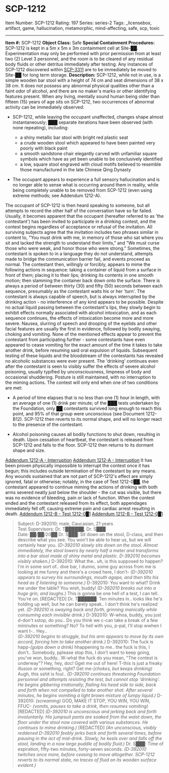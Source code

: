 # SCP-1212
Item Number: SCP-1212
Rating: 197
Series: series-2
Tags: _licensebox, artifact, game, hallucination, metamorphic, mind-affecting, safe, scp, toxic

---

**Item #:** SCP-1212
**Object Class:** Safe
**Special Containment Procedures:** SCP-1212 is kept in a 5m x 5m x 3m containment cell at Site-██. Experimentation may only be performed with prior permission from at least two (2) Level 3 personnel, and the room is to be cleared of any residual body fluids or other detritus immediately after testing.
Any instances of SCP-1212 discovered within [SCP-3311](/scp-3311) are to be immediately be moved to Site-██ for long term storage.
**Description:** SCP-1212, while not in use, is a simple wooden bar stool with a height of 74 cm and seat dimensions of 38 x 38 cm. It does not possess any abnormal physical qualities other than a faint odor of alcohol, and there are no maker's marks or other identifying features present. When any living, mentally sound human being older than fifteen (15) years of age sits on SCP-1212, two occurrences of abnormal activity can be immediately observed:
  * SCP-1212, while leaving the occupant unaffected, changes shape almost instantaneously; ███ separate iterations have been observed (with none repeating), including: 
    * a shiny metallic bar stool with bright red plastic seat
    * a crude wooden stool which appeared to have been painted very poorly with black paint
    * a smooth sandstone chair elegantly carved with unfamiliar square symbols which have as yet been unable to be conclusively identified
    * a low, square stool engraved with cloud motifs believed to resemble those manufactured in the late Chinese Qing Dynasty

  * The occupant appears to experience a full sensory hallucination and is no longer able to sense what is occurring around them in reality, while being completely unable to be removed from SCP-1212 (even using extreme methods; see Addendum 1212-A).

The occupant of SCP-1212 is then heard speaking to someone, but all attempts to record the other half of the conversation have so far failed. Usually, it becomes apparent that the occupant (hereafter referred to as 'the contestant') has been invited to participate in a drinking contest, and the contest begins regardless of acceptance or refusal of the invitation. All surviving subjects agree that the invitation includes two phrases similar in content to, "You must drink with me, in memory of those who sat where you sit and lacked the strength to understand their limits," and "We must curse those who were weak, and honor those who were strong." Sometimes, the contestant is spoken to in a language they do not understand, attempts made to bridge the communication barrier fail, and events proceed as normal. The contestant then, willingly or forcibly, appears to mime the following actions in sequence: taking a container of liquid from a surface in front of them; placing it to their lips; drinking its contents in one smooth motion; then slamming the container back down onto the surface. There is always a period of between thirty (30) and fifty (50) seconds between each sequence, presumably as the contestant waits his or her 'turn'. The contestant is always capable of speech, but is always interrupted by the drinking action - no interference of any kind appears to be possible.
Despite no actual liquid passing between the contestant's lips, they slowly begin to exhibit effects normally associated with alcohol intoxication, and as each sequence continues, the effects of intoxication become more and more severe. Nausea, slurring of speech and drooping of the eyelids and other facial features are usually the first in evidence, followed by bodily swaying, choking and vomiting. None of the mentioned effects appear to prevent the contestant from participating further - some contestants have even appeared to cease vomiting for the exact amount of the time it takes to take another drink, before resuming said oral expulsion of liquids. Subsequent testing of these liquids and the bloodstream of the contestants has revealed no alcoholic substances were ever present. The 'drinking' continues even after the contestant is seen to visibly suffer the effects of severe alcohol poisoning, usually typified by unconsciousness, limpness of body and occasional shuddering. Posture is still maintained, with no interruption to the miming actions.
The contest will only end when one of two conditions are met:
  * A period of time elapses that is no less than one (1) hour in length, with an average of one (1) drink per minute; of the ███ tests undertaken by the Foundation, only ██ contestants survived long enough to reach this point, and 95% of that group were unconscious (see Document 1212-B12). SCP-1212 then reverts to its normal shape, and will no longer react to the presence of the contestant.

  * Alcohol poisoning causes all bodily functions to shut down, resulting in death. Upon cessation of heartbeat, the contestant is released from SCP-1212 and falls to the floor. SCP-1212 then returns to its dormant shape and size.

[Addendum 1212-A - Interruption](javascript:;)
[Addendum 1212-A - Interruption](javascript:;)
It has been proven physically impossible to interrupt the contest once it has begun; this includes outside termination of the contestant by any means. Any wounds sustained that are not part of SCP-1212's effect are simply ignored, fatal or otherwise; notably, in the case of Test 1212-0██, the contestant appeared to continue miming the actions of drinking with both arms severed neatly just below the shoulder - the cut was visible, but there was no evidence of bleeding, pain or lack of function. When the contest ended and the contestant released from its effect, both appendages immediately fell off, causing extreme pain and cardiac arrest resulting in death.
[Addendum 1212-B - Test 1212-0█1](javascript:;)
[Addendum 1212-B - Test 1212-0█1](javascript:;)
> Subject: D-392010; male, Caucasian, 21 years  
>  Test Supervisors: Dr. T██████, Dr. S███  
>  Date: ██/██/20██
> Dr. S███: Sit down on the stool, D-class, and then describe what you see. You won't be able to hear us, but we will certainly hear you.
> _(D-392010 slowly sits down on the stool. Almost immediately, the stool lowers by nearly half a meter and transforms into a bar stool made of shiny metal and plastic. D-392010 becomes visibly shaken.)_
> D-392010: What the.. uh, is this supposed to happen? I'm in some sort of.. dive bar, I dunno, some guy across from me is looking at me funny and there's a crowd here, I don't-
> _(D-392010 appears to survey his surroundings, mouth agape, and then tilts his head as if listening to someone.)_
> D-392010: You want to what? Drink me under the table? You wish, buddy! _(D-392010 breaks out into a huge grin, and laughs.)_ This is gonna be one hell of a test, I can tell. You're on.
> [REDACTED]
> Dr. T██████: Ten minutes in.. looks like he's holding up well, but he can barely speak.. I don't think he's realized yet.
> _(D-392010 is swaying back and forth, grinning manically while consuming each invisible drink.)_
> D-392010: W-whoa, buddy, you just d-don't sstop, do you.. Do you think we c-can take a break of a few mininutes or something? No? To hell with you, p-pal, I'll stop wwhen I want t-.. Hey..  
>  _(D-392010 begins to struggle, but his arm appears to move by its own accord, forcing him to take another drink.)_
> D-392010: The fuck is happ-_(gulps down a drink)_ hhappening to me.. the fuck is this, I don't.. Somebody, pplease stop this, I don't want to keep going, you've won, buddy.. W-what the fuck do you mean, "The contest is underway"? Hey, hey, doc! Gget me out of here! T-this is just a freaky illusion or something, right? Get me-_(chokes, but keeps drinking)_ Augh, this sshit is foul..
> _(D-392010 continues threatening Foundation personnel and attempts resisting the test, but cannot stop 'drinking'. He begins gibbering irrationally, flailing his head side to side, back and forth when not compelled to take another shot. After several minutes, he begins vomiting a light brown mixture of lumpy liquid.)_
> D-392010: _(screaming)_ GOD, MAKE IT STOP, YOU WIN, YOU WIN, FFUC- _(vomits, pauses to take a drink, then resumes vomiting)_
> [REDACTED]
> _(D-392010 is unconscious and jerking back and forth involuntarily. His jumpsuit pants are soaked from the waist down, the floor under the stool now covered with various substances. He continues to mime drinking.)_
> [REDACTED]
> _(An unconscious, visibly reddened D-392010 feebly jerks back and forth several times, before pausing in the act of mid-drink. Slowly, he keels over and falls off the stool, landing in a now large puddle of bodily fluid.)_
> Dr. S███: Time of expiration, fifty-two minutes, forty-seven seconds.
> _(D-392010 twitches once more, before ceasing to move altogether. SCP-1212 reverts to its normal state, no traces of fluid on its wooden surface evident.)_
